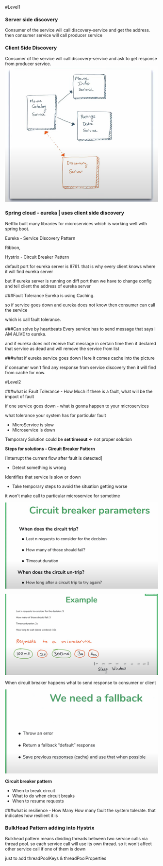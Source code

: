 #Level1
### Server side discovery
Consumer of the service will call discovery-service and get the address. then consumer service will call producer service
### Client Side Discovery
Consumer of the service will call discovery-service and ask to get response from producer service.
![img.png](img.png)
### Spring cloud - eureka | uses client side discovery

Netflix built many libraries for microservices which is working well with spring boot.

Eureka - Service Discovery Pattern

Ribbon, 

Hystrix - Circuit Breaker Pattern

default port for eureka server is 8761. that is why every client knows where it will find eureka server

but if eureka server is running on diff port then we have to change config and tell client the address of eureka server

###Fault Tolerance
Eureka is using Caching.

so if service goes down and eureka does not know
then consumer can call the service

which is call fault tolerance.

###Can solve by heartbeats
Every service has to send message that says  I AM ALIVE to eureka.

and if eureka does not receive that message in certain time then it declared that service as dead and will remove the service from list 

###what if eureka service goes down
Here it comes cache into the picture


if consumer won't find any response from service discovery then it will find from cache for now.

#Level2

###what is Fault Tolerance - How Much
if there is a fault, what will be the impact of fault

if one service goes down - what is gonna happen to your microservices

what tolerance your system has for particular fault

* MicroService is slow
* Microservice is down

Temporary Solution could be **set timeout** <- not proper solution

**Steps for solutions - Circuit Breaker Pattern**

[Interrupt the current flow after fault is detected]

* Detect something is wrong

Identifies that service is slow or down

* Take temporary steps to avoid the situation getting worse

it won't make call to particular microservice for sometime

![img_1.png](img_1.png)

![img_2.png](img_2.png)

When circuit breaker happens what to send response to consumer or client

![img_3.png](img_3.png)

**Circuit breaker pattern**

* When to break circuit
* What to do when circuit breaks
* When to resume requests

###what is resilience - How Many
How many fault the system tolerate. that indicates how resilient it is

### **BulkHead Pattern adding into Hystrix**

Bulkhead pattern means dividing threads between two service calls via thread pool.
so each service call will use its own thread. so it won't affect other service call if one of them is down

just to add threadPoolKeys & threadPoolProperties